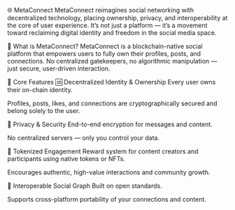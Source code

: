 🌐 MetaConnect
MetaConnect reimagines social networking with decentralized technology, placing ownership, privacy, and interoperability at the core of user experience. It’s not just a platform — it’s a movement toward reclaiming digital identity and freedom in the social media space.

🚀 What is MetaConnect?
MetaConnect is a blockchain-native social platform that empowers users to fully own their profiles, posts, and connections. No centralized gatekeepers, no algorithmic manipulation — just secure, user-driven interaction.

🔑 Core Features
🆔 Decentralized Identity & Ownership
Every user owns their on-chain identity.

Profiles, posts, likes, and connections are cryptographically secured and belong solely to the user.

🔐 Privacy & Security
End-to-end encryption for messages and content.

No centralized servers — only you control your data.

💎 Tokenized Engagement
Reward system for content creators and participants using native tokens or NFTs.

Encourages authentic, high-value interactions and community growth.

🔁 Interoperable Social Graph
Built on open standards.

Supports cross-platform portability of your connections and content.